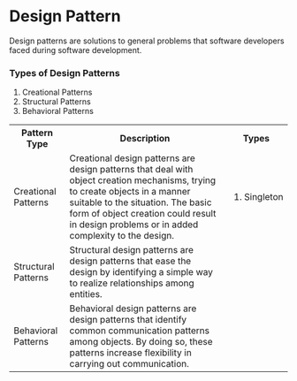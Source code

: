 # Design Pattern
Design patterns are solutions to general problems that software developers faced during software development.

<h3>Types of Design Patterns</h3>
<ol>
  <li>Creational Patterns</li>
  <li>Structural Patterns</li>
  <li>Behavioral Patterns</li>
 </ol>
   
 <table style="width = 100%">
  <tr>
    <th>Pattern Type</th>
    <th>Description</th>
    <th>Types</th>
  </tr>
  <tr>
    <td>Creational Patterns</td>
    <td>
        Creational design patterns are design patterns that deal with object creation mechanisms, trying to create objects in a manner suitable to the situation. The           basic form of object creation could result in design problems or in added complexity to the design. 
    </td>
    <td>
    <ol>
      <li>Singleton</li>
    <ol>
    </td>
  </tr>
  <tr>
    <td>Structural Patterns</td>
    <td>
      Structural design patterns are design patterns that ease the design by identifying a simple way to realize relationships among entities.
    </td>
    <td></td>
  </tr>
  <tr>
    <td>Behavioral Patterns</td>
    <td> Behavioral design patterns are design patterns that identify common communication patterns among objects. By doing so, these patterns increase flexibility in carrying out communication.</td>
    <td></td>
  </tr>
</table>
